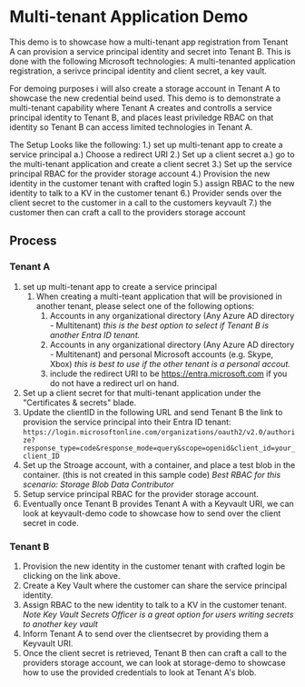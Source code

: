 # Multi-tenant Application Demo
This demo is to showcase how a multi-tenant app registration from Tenant A can provision a service principal identity and secret into Tenant B. This is done with the following Microsoft technologies: A multi-tenanted application registration, a serivce principal identity and client secret, a key vault.

For demoing purposes i will also create a storage account in Tenant A to showcase the new credential beind used. This demo is to demonstrate a multi-tenant capability where Tenant A creates and controlls a service principal identity to Tenant B, and places least priviledge RBAC on that identity so Tenant B can access limited technologies in Tenant A.

The Setup Looks like the following:
1.) set up multi-tenant app to create a service principal
	a.) Choose a redirect URI
2.) Set up a client secret
	a.) go to the multi-tenant application and create a client secret
3.) Set up the service principal RBAC for the provider storage account
4.)	Provision the new identity in the customer tenant with crafted login
5.) assign RBAC to the new identity to talk to a KV in the customer tenant
6.) Provider sends over the client secret to the customer in a call to the customers keyvault
7.) the customer then can craft a call to the providers storage account


## Process

### Tenant A
1. set up multi-tenant app to create a service principal
	1. When creating a multi-teant application that will be provisioned in another tenant, please select one of the following options:
		1. Accounts in any organizational directory (Any Azure AD directory - Multitenant) *this is the best option to select if Tenant B is another Entra ID tenant.*
		1. Accounts in any organizational directory (Any Azure AD directory - Multitenant) and personal Microsoft accounts (e.g. Skype, Xbox) *this is best to use if the other tenant is a personal accout.*
		1. include the redirect URI to be https://entra.microsoft.com if you do not have a redirect url on hand.
1. Set up a client secret for that multi-tenant application under the "Certificates & secrets" blade.
1. Update the clientID in the following URL and send Tenant B the link to provision the service principal into their Entra ID tenant: `https://login.microsoftonline.com/organizations/oauth2/v2.0/authorize?response_type=code&response_mode=query&scope=openid&client_id=your_client_ID`
1. Set up the Stroage account, with a container, and place a test blob in the container. (this is not created in this sample code) *Best RBAC for this scenario: Storage Blob Data Contributor*
1. Setup service principal RBAC for the provider storage account.
1. Eventually once Tenant B provides Tenant A with a Keyvault URI, we can look at keyvault-demo code to showcase how to send over the client secret in code.

### Tenant B

1. Provision the new identity in the customer tenant with crafted login be clicking on the link above.
1. Create a Key Vault where the customer can share the service principal identity.
1. Assign RBAC to the new identity to talk to a KV in the customer tenant. *Note Key Vault Secrets Officer is a great option for users writing secrets to another key vault*
1. Inform Tenant A to send over the clientsecret by providing them a Keyvault URI.
1. Once the client secret is retrieved, Tenant B then can craft a call to the providers storage account, we can look at storage-demo to showcase how to use the provided credentials to look at Tenant A's blob.
